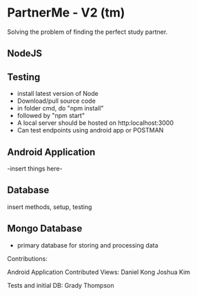 # PartnerMe - V2 (tm)

Solving the problem of finding the perfect study partner.

## NodeJS

## Testing

-   install latest version of Node
-   Download/pull source code
-   in folder cmd, do "npm install"
-   followed by "npm start"
-   A local server should be hosted on http:localhost:3000
-   Can test endpoints using android app or POSTMAN

## Android Application

-insert things here-

## Database

 insert methods, setup, testing

## Mongo Database
-  primary database for storing and processing data

Contributions:

Android Application Contributed Views:
Daniel Kong
Joshua Kim

Tests and initial DB:
Grady Thompson

